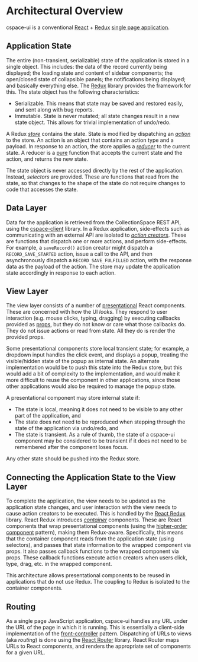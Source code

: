 # Architectural Overview

cspace-ui is a conventional [React](https://facebook.github.io/react/) + [Redux](http://redux.js.org/) [single page application](https://en.wikipedia.org/wiki/Single-page_application).

## Application State

The entire (non-transient, serializable) state of the application is stored in a single object. This includes: the data of the record currently being displayed; the loading state and content of sidebar components; the open/closed state of collapsible panels; the notifications being displayed; and basically everything else. The [Redux](http://redux.js.org/) library provides the framework for this. The state object has the following characteristics:

- Serializable. This means that state may be saved and restored easily, and sent along with bug reports.
- Immutable. State is never mutated; all state changes result in a new state object. This allows for trivial implementation of undo/redo.

A Redux [_store_](http://redux.js.org/docs/basics/Store.html) contains the state. State is modified by dispatching an [_action_](http://redux.js.org/docs/basics/Actions.html) to the store. An action is an object that contains an action type and a payload. In response to an action, the store applies a [_reducer_](http://redux.js.org/docs/basics/Reducers.html) to the current state. A reducer is a [pure](https://en.wikipedia.org/wiki/Pure_function) function that accepts the current state and the action, and returns the new state.

The state object is never accessed directly by the rest of the application. Instead, _selectors_ are provided. These are functions that read from the state, so that changes to the shape of the state do not require changes to code that accesses the state.

## Data Layer

Data for the application is retrieved from the CollectionSpace REST API, using the [cspace-client](https://github.com/collectionspace/cspace-client.js) library. In a Redux application, side-effects such as communicating with an external API are isolated to [_action creators_](http://redux.js.org/docs/basics/Actions.html#action-creators). These are functions that dispatch one or more actions, and perform side-effects. For example, a `saveRecord()` action creator might dispatch a `RECORD_SAVE_STARTED` action, issue a call to the API, and then asynchronously dispatch a `RECORD_SAVE_FULFILLED` action, with the response data as the payload of the action. The store may update the application state accordingly in response to each action.

## View Layer

The view layer consists of a number of [presentational](https://medium.com/@dan_abramov/smart-and-dumb-components-7ca2f9a7c7d0) React components. These are concerned with how the UI _looks_. They respond to user interaction (e.g. mouse clicks, typing, dragging) by executing callbacks provided as [props](https://facebook.github.io/react/docs/components-and-props.html), but they do not know or care what those callbacks do. They do not issue actions or read from state. All they do is render the provided props.

Some presentational components store local transient state; for example, a dropdown input handles the click event, and displays a popup, treating the visible/hidden state of the popup as internal state. An alternate implementation would be to push this state into the Redux store, but this would add a bit of complexity to the implementation, and would make it more difficult to reuse the component in other applications, since those other applications would also be required to manage the popup state.

A presentational component may store internal state if:

- The state is local, meaning it does not need to be visible to any other part of the application, and
- The state does not need to be reproduced when stepping through the state of the application via undo/redo, and
- The state is transient. As a rule of thumb, the state of a cspace-ui component may be considered to be transient if it does not need to be remembered after the component loses focus.

Any other state should be pushed into the Redux store.

## Connecting the Application State to the View Layer

To complete the application, the view needs to be updated as the application state changes, and user interaction with the view needs to cause action creators to be executed. This is handled by the [React Redux](https://github.com/reactjs/react-redux) library. React Redux introduces [_container_](https://medium.com/@dan_abramov/smart-and-dumb-components-7ca2f9a7c7d0) components. These are React components that wrap presentational components (using the [higher-order component](https://medium.com/@dan_abramov/mixins-are-dead-long-live-higher-order-components-94a0d2f9e750#.23x9han42) pattern), making them Redux-aware. Specifically, this means that the container component reads from the application state (using selectors), and passes that state information to the wrapped component via props. It also passes callback functions to the wrapped component via props. These callback functions execute action creators when users click, type, drag, etc. in the wrapped component.

This architecture allows presentational components to be reused in applications that do not use Redux. The coupling to Redux is isolated to the container components.

## Routing

As a single page JavaScript application, cspace-ui handles any URL under the URL of the page in which it is running. This is essentially a client-side implementation of the [front-controller](https://en.wikipedia.org/wiki/Front_controller) pattern. Dispatching of URLs to views (aka _routing_) is done using the [React Router](https://github.com/ReactTraining/react-router) library. React Router maps URLs to React components, and renders the appropriate set of components for a given URL.
